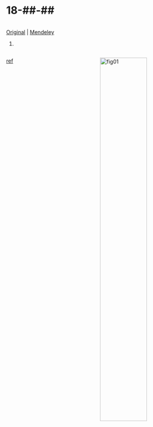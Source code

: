 # 18-##-##

>

```tex

```

[Original][orig] | [Mendeley][mend]

1.

##


[![fig01][fig01]][figs]

[ref][ref01]


<style type="text/css">
	img{width: 50%; float: right;}
</style>

<!-- -------------------------------------------- -->
[orig]: .
[mend]: .
[figs]: .
[fig01]: .
[ref01]: .

